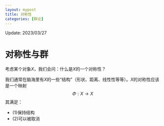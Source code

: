 ```yaml
---
layout: mypost
title: 对称性
categories: [群论]
---
```


Update: 2023/03/27

# 对称性与群

考虑某个对象$X$，我们会问：什么是$X$的一个对称性？

我们通常在脑海里有$X$的一些“结构”（形状、距离、线性性等等）。$X$的对称性应该是一个映射
$$
\Phi:X\to X
$$
其满足：
- (1)保持结构
- (2)可以被取消
